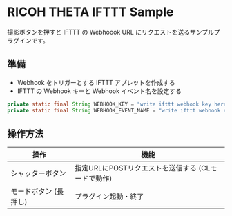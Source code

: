 # RICOH THETA IFTTT Sample

撮影ボタンを押すと IFTTT の Webhoook URL にリクエストを送るサンプルプラグインです。

## 準備
* Webhook をトリガーとする IFTTT アプレットを作成する
* IFTTT の Webhook キーと Webhook イベント名を設定する

```java
private static final String WEBHOOK_KEY = "write ifttt webhook key here";
private static final String WEBHOOK_EVENT_NAME = "write ifttt webhook event name here";
```


## 操作方法

| 操作                      | 機能                              |
| ------------------------- | --------------------------------- |
| シャッターボタン          | 指定URLにPOSTリクエストを送信する (CLモードで動作) |
| モードボタン (長押し)     | プラグイン起動・終了              |


